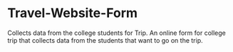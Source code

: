 # Travel-Website-Form
Collects data from the college students for Trip.
An online form for college trip that collects data from the students that want to
go on the trip.
